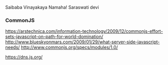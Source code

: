 Saibaba Vinayakaya Namaha! Saraswati devi

### CommonJS

https://arstechnica.com/information-technology/2009/12/commonjs-effort-sets-javascript-on-path-for-world-domination/
http://www.blueskyonmars.com/2009/01/29/what-server-side-javascript-needs/
http://www.commonjs.org/specs/modules/1.0/



https://dns.js.org/
